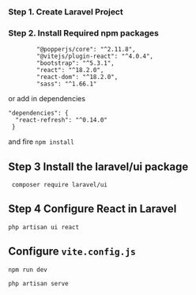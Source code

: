 ### Step 1. Create Laravel Project
### Step 2. Install Required npm packages
```angular2html
        "@popperjs/core": "^2.11.8",
        "@vitejs/plugin-react": "^4.0.4",
        "bootstrap": "^5.3.1",
        "react": "^18.2.0",
        "react-dom": "^18.2.0",
        "sass": "^1.66.1"
```
or add in dependencies

```angular2html
"dependencies": {
  "react-refresh": "^0.14.0"
 }
```
and fire `npm install`
## Step 3 Install the laravel/ui package

```angular2html
 composer require laravel/ui
```

## Step 4 Configure React in Laravel

```angular2html
php artisan ui react
```
## Configure `vite.config.js`


```angular2html
npm run dev

php artisan serve
```
